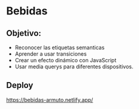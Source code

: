 # **Bebidas**

## **Objetivo:**

- Reconocer las etiquetas semanticas
- Aprender a usar transiciones
- Crear un efecto dinámico con JavaScript
- Usar media querys para diferentes dispositivos.

## **Deploy**

https://bebidas-armuto.netlify.app/